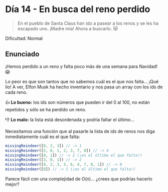 # Día 14 - En busca del reno perdido

> En el pueblo de Santa Claus han ido a pasear a los renos y se les ha escapado uno. ¡Madre mía! Ahora a buscarlo. 😿

Dificultad: Normal

## Enunciado

¡Hemos perdido a un reno y falta poco más de una semana para Navidad! 😱

Lo peor es que son tantos que no sabemos cuál es el que nos falta... ¡Qué lío! A ver, Elfon Musk ha hecho inventario y nos pasa un array con los ids de cada reno.

👍 **Lo bueno:** los ids son números que pueden ir del 0 al 100, no están repetidos y sólo se ha perdido un reno.

👎 **Lo malo:** la lista está desordenada y podría faltar el último...

Necesitamos una función que al pasarle la lista de ids de renos nos diga inmediatamente cuál es el que falta:

```js
missingReindeer([0, 2, 3]) // -> 1
missingReindeer([5, 6, 1, 2, 3, 7, 0]) // -> 4
missingReindeer([0, 1]) // -> 2 (¡es el último el que falta!)
missingReindeer([3, 0, 1]) // -> 2
missingReindeer([9, 2, 3, 5, 6, 4, 7, 0, 1]) // -> 8
missingReindeer([0]) // -> 1 (¡es el último el que falta!)
```

Parece fácil con una complejidad de O(n)... ¿crees que podrías hacerlo mejor?